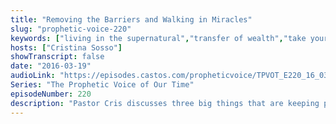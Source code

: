 ```yaml
---
title: "Removing the Barriers and Walking in Miracles"
slug: "prophetic-voice-220"
keywords: ["living in the supernatural","transfer of wealth","take your authority","fear","confronting giants"]
hosts: ["Cristina Sosso"]
showTranscript: false
date: "2016-03-19"
audioLink: "https://episodes.castos.com/propheticvoice/TPVOT_E220_16_03_19-20_Removing_the_Barriers_and_Walking_in_Miracles.mp3"
Series: "The Prophetic Voice of Our Time"
episodeNumber: 220
description: "Pastor Cris discusses three big things that are keeping people from walking in the supernatural with God."
---
```

